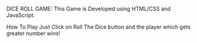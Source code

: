 DICE ROLL GAME:
This Game is Developed using HTML/CSS and JavaScript.

How To Play
Just Click on Roll The Dice button and the player which gets greater number wins!
